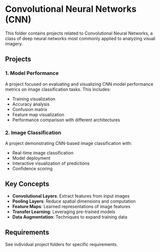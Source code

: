 # Convolutional Neural Networks (CNN)

This folder contains projects related to Convolutional Neural Networks, a class of deep neural networks most commonly applied to analyzing visual imagery.

## Projects

### 1. Model Performance
A project focused on evaluating and visualizing CNN model performance metrics on image classification tasks. This includes:
- Training visualization
- Accuracy analysis
- Confusion matrix
- Feature map visualization
- Performance comparison with different architectures

### 2. Image Classification
A project demonstrating CNN-based image classification with:
- Real-time image classification
- Model deployment
- Interactive visualization of predictions
- Confidence scoring

## Key Concepts

- **Convolutional Layers**: Extract features from input images
- **Pooling Layers**: Reduce spatial dimensions and computation
- **Feature Maps**: Learned representations of image features
- **Transfer Learning**: Leveraging pre-trained models
- **Data Augmentation**: Techniques to expand training data

## Requirements

See individual project folders for specific requirements.
